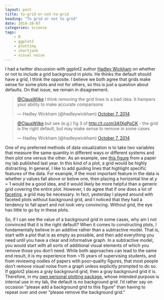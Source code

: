 ```yaml
---
layout: post
title: to-grid-or-not-to-grid
heading: "To grid or not to grid"
date: 2014-10-07
categories: science
tags:
    - R
    - ggplot2
    - plotting
    - chartjunk 
    - visual noise
---
```

I had a twitter discussion with ggplot2 author [Hadley Wickham](http://had.co.nz/) on whether or not to include a grid background in plots. He thinks the default should have a grid, I think the opposite. I believe we both agree that grids make sense for some plots and not for others, so this is just a question about defaults. On that issue, we remain in disagreement.

<!--more-->

<blockquote class="twitter-tweet" lang="en"><p lang="en" dir="ltr"><a href="https://twitter.com/ClausWilke">@ClausWilke</a> I think removing the grid lines is a bad idea. It hampers your ability to make accurate comparisons</p>&mdash; Hadley Wickham (@hadleywickham) <a href="https://twitter.com/hadleywickham/status/519439694413565953">October 7, 2014</a></blockquote>

<blockquote class="twitter-tweet" lang="en"><p lang="en" dir="ltr"><a href="https://twitter.com/ClausWilke">@ClausWilke</a> but see (e.g.) fig 3 of <a href="http://t.co/m3A1XgPpCK">http://t.co/m3A1XgPpCK</a> - the grid is the right default, but may make sense to remove in some cases</p>&mdash; Hadley Wickham (@hadleywickham) <a href="https://twitter.com/hadleywickham/status/519483409911922688">October 7, 2014</a></blockquote>

<script async src="//platform.twitter.com/widgets.js" charset="utf-8"></script>


One of my preferred methods of data visualization is to take two variables that measure the same quantity in different ways or different systems and then plot one versus the other. As an example, see [this figure](http://www.ncbi.nlm.nih.gov/pmc/articles/PMC3678335/figure/RSTB20120334F3/) from a paper my lab published last year. In this kind of a plot, a grid would be highly distracting. In general, I like to add guiding lines that highlight specific features of the data. For example, if the most important feature in the data is whether *y* values fall above or below one, then placing a horizontal line at *y* = 1 would be a good idea, and it would likely be more helpful than a generic grid covering the entire plot. However, I do agree that if one does a lot of [faceting,](http://www.cookbook-r.com/Graphs/Facets_(ggplot2)) a grid may be necessary. In fact, yesterday I played around with faceted plots without background grid, and I noticed that they had a tendency to fall apart and not look very convincing. Without grid, the eye has little to go by in these plots.

So, if I can see the value of a background grid in some cases, why am I not convinced that it is the right default? When it comes to constructing plots, I fundamentally believe in an additive rather than a subtractive model. That is, start with a plot that is as empty as possible, and then add everything you need until you have a clear and informative graph. In a subtractive model, you would start with all sorts of additional visual elements of which you remove those you don’t need. While both approaches can lead to the same end result, it is my experience from ~15 years of supervising students, and from reviewing oodles of papers with poor-quality figures, that most people don’t remove visual noise from a graph unless explicitly prompted to do so. If ggplot2 places a gray background grid, then a gray background grid it is. Therefore, in my [own personal plotting package,](https://github.com/wilkelab/cowplot) whose intended purpose is internal use in my lab, the default is no background grid. I’d rather say  on occasion "please add a background grid to this figure" than having to repeat over and over "please remove the background grid."
